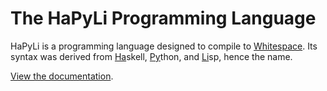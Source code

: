 # The HaPyLi Programming Language

HaPyLi is a programming language designed to compile to
[Whitespace](https://web.archive.org/web/20150717203521/http://compsoc.dur.ac.uk:80/whitespace/index.php).
Its syntax was derived from <ins>Ha</ins>skell, <ins>Py</ins>thon, and
<ins>Li</ins>sp, hence the name.

[View the documentation](https://wspace.github.io/cybis-hapyli/).
